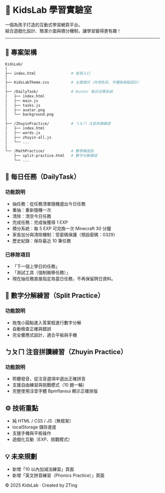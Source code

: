 # 🧠 KidsLab 學習實驗室

一個為孩子打造的互動式學習網頁平台。  
結合遊戲化設計、簡潔介面與積分機制，讓學習變得更有趣！

---

## 📂 專案架構

```bash
KidsLab/
│
├── index.html                # 首頁入口
│
├── KidsLabTheme.css          # 主題樣式（共用色系、字體與按鈕設計）
│
├── /DailyTask/               # Hunter 每日任務系統
│   ├── index.html
│   ├── main.js
│   ├── tasks.js
│   ├── avatar.png
│   └── background.png
│
├── /ZhuyinPractice/          # ㄅㄆㄇ 注音拼讀練習
│   ├── index.html
│   ├── words.js
│   ├── zhuyin-all.js
│   └── ...
│
└── /MathPractice/            # 數學練習區
    ├── split-practice.html   # 數字分解練習
    └── ...

```

## 🎯 每日任務（DailyTask）

### 功能說明
- 抽任務：從任務清單隨機選出今日任務  
- 重抽：重新隨機一次  
- 清除：清空今日任務  
- 完成任務：完成後獲得 1 EXP  
- 積分系統：每 5 EXP 可兌換一次 Minecraft 30 分鐘  
- 家長加分與清除機制：受密碼保護（預設密碼：0329）  
- 歷史紀錄：保存最近 10 筆任務  

### 已移除項目
- 「下一個上學日的任務」
- 「測試工具（強制搬移任務）」
- 現在抽任務直接指定為當日任務，不再保留跨日資料。

## 🔢 數字分解練習（Split Practice）

### 功能說明
- 拖曳小圓點進入答案框進行數字分解
- 自動檢查正確與錯誤
- 完全響應式設計，適合平板與手機

## ㄅㄆㄇ 注音拼讀練習（Zhuyin Practice）

### 功能說明
- 聆聽發音，從注音選項中選出正確拼音
- 支援自由練習與挑戰模式（10 題一輪）
- 完整使用注音字體 BpmfIansui 顯示正確排版

## ⚙️ 技術重點
- 純 HTML / CSS / JS（無框架）
- localStorage 儲存進度
- 支援手機與平板操作
- 遊戲化互動（EXP、挑戰模式）

## 💡 未來規劃
- 新增「10 以內加減法練習」頁面
- 新增「英文拼音練習（Phonics Practice）」頁面 

© 2025 KidsLab · Created by ZTing
